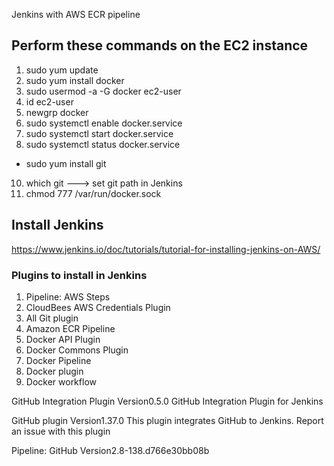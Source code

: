 Jenkins with AWS ECR pipeline

## Perform these commands on the EC2 instance

1. sudo yum update
2. sudo yum install docker
3. sudo usermod -a -G docker ec2-user
4. id ec2-user
5. newgrp docker
6. sudo systemctl enable docker.service
7. sudo systemctl start docker.service
8. sudo systemctl status docker.service

- sudo yum install git

10. which git ---> set git path in Jenkins
11. chmod 777 /var/run/docker.sock

## Install Jenkins

https://www.jenkins.io/doc/tutorials/tutorial-for-installing-jenkins-on-AWS/

### Plugins to install in Jenkins

1. Pipeline: AWS Steps
2. CloudBees AWS Credentials Plugin
3. All Git plugin
4. Amazon ECR Pipeline
5. Docker API Plugin
6. Docker Commons Plugin
7. Docker Pipeline
8. Docker plugin
9. Docker workflow

GitHub Integration Plugin
Version0.5.0
GitHub Integration Plugin for Jenkins

GitHub plugin
Version1.37.0
This plugin integrates GitHub to Jenkins.
Report an issue with this plugin

Pipeline: GitHub
Version2.8-138.d766e30bb08b
